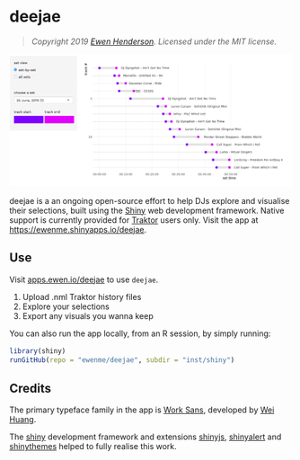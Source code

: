 
<!-- README.md is generated from README.Rmd. Please edit that file -->

# deejae

> *Copyright 2019 [Ewen Henderson](http://ewen.io/). Licensed under the
> MIT license.*

![deejae](example_screenshot.png)

deejae is a an ongoing open-source effort to help DJs explore and
visualise their selections, built using the
[Shiny](https://shiny.rstudio.com/) web development framework. Native
support is currently provided for
[Traktor](https://www.native-instruments.com/en/products/traktor/) users
only. Visit the app at <https://ewenme.shinyapps.io/deejae>.

## Use

Visit [apps.ewen.io/deejae](https://apps.ewen.io/deejae/) to use
`deejae`.

1.  Upload .nml Traktor history files
2.  Explore your selections
3.  Export any visuals you wanna keep

You can also run the app locally, from an R session, by simply running:

``` r
library(shiny)
runGitHub(repo = "ewenme/deejae", subdir = "inst/shiny")
```

## Credits

The primary typeface family in the app is [Work
Sans](https://github.com/weiweihuanghuang/Work-Sans), developed by [Wei
Huang](https://twitter.com/w__h_).

The [shiny](https://cran.r-project.org/web/packages/shiny/index.html)
development framework and extensions
[shinyjs](https://cran.r-project.org/web/packages/shinyjs/index.html),
[shinyalert](https://cran.r-project.org/web/packages/shinyalert/index.html)
and [shinythemes](http://rstudio.github.io/shinythemes/) helped to fully
realise this work.
